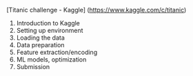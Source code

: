 [Titanic challenge - Kaggle] (https://www.kaggle.com/c/titanic)

1. Introduction to Kaggle
2. Setting up environment
3. Loading the data
4. Data preparation
5. Feature extraction/encoding
6. ML models, optimization
7. Submission

